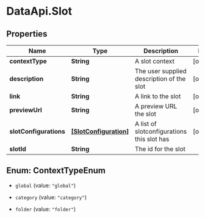 # DataApi.Slot

## Properties

Name | Type | Description | Notes
------------ | ------------- | ------------- | -------------
**contextType** | **String** | A slot context | [optional] 
**description** | **String** | The user supplied description of the slot | [optional] 
**link** | **String** | A link to the slot | [optional] 
**previewUrl** | **String** | A preview URL the slot | [optional] 
**slotConfigurations** | [**[SlotConfiguration]**](SlotConfiguration.md) | A list of slotconfigurations this slot has | [optional] 
**slotId** | **String** | The id for the slot | 



## Enum: ContextTypeEnum


* `global` (value: `"global"`)

* `category` (value: `"category"`)

* `folder` (value: `"folder"`)




